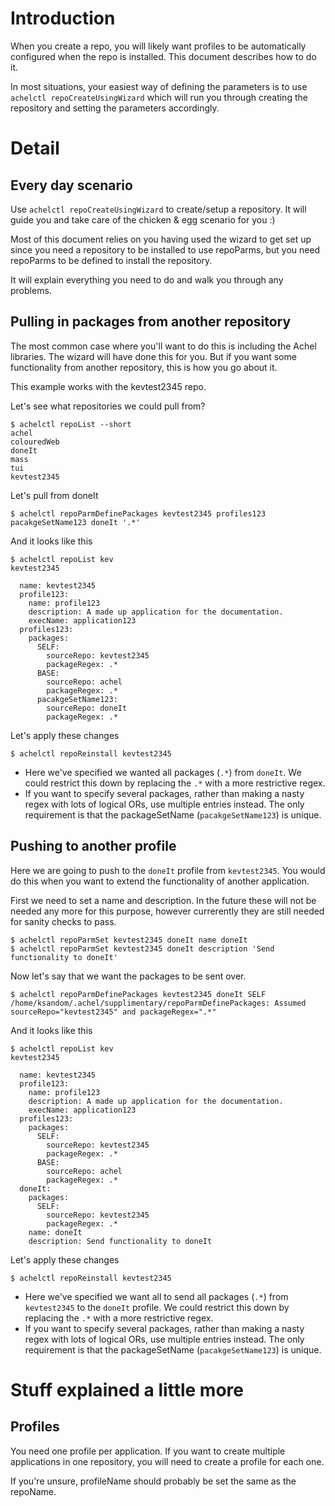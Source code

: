 # Introduction

When you create a repo, you will likely want profiles to be automatically configured when the repo is installed. This document describes how to do it.

In most situations, your easiest way of defining the parameters is to use `achelctl repoCreateUsingWizard` which will run you through creating the repository and setting the parameters accordingly.

# Detail

## Every day scenario

Use `achelctl repoCreateUsingWizard` to create/setup a repository. It will guide you and take care of the chicken & egg scenario for you :)

Most of this document relies on you having used the wizard to get set up since you need a repository to be installed to use repoParms, but you need repoParms to be defined to install the repository.

It will explain everything you need to do and walk you through any problems.

## Pulling in packages from another repository

The most common case where you'll want to do this is including the Achel libraries. The wizard will have done this for you. But if you want some functionality from another repository, this is how you go about it.

This example works with the kevtest2345 repo.

Let's see what repositories we could pull from?

    $ achelctl repoList --short
    achel
    colouredWeb
    doneIt
    mass
    tui
    kevtest2345

Let's pull from doneIt

    $ achelctl repoParmDefinePackages kevtest2345 profiles123 pacakgeSetName123 doneIt '.*'

And it looks like this

    $ achelctl repoList kev
    kevtest2345
    
      name: kevtest2345
      profile123: 
        name: profile123
        description: A made up application for the documentation.
        execName: application123
      profiles123: 
        packages: 
          SELF: 
            sourceRepo: kevtest2345
            packageRegex: .*
          BASE: 
            sourceRepo: achel
            packageRegex: .*
          pacakgeSetName123: 
            sourceRepo: doneIt
            packageRegex: .*

Let's apply these changes

    $ achelctl repoReinstall kevtest2345

* Here we've specified we wanted all packages (`.*`) from `doneIt`. We could restrict this down by replacing the `.*` with a more restrictive regex.
 * If you want to specify several packages, rather than making a nasty regex with lots of logical ORs, use multiple entries instead. The only requirement is that the packageSetName (`pacakgeSetName123`) is unique.

## Pushing to another profile

Here we are going to push to the `doneIt` profile from `kevtest2345`. You would do this when you want to extend the functionality of another application.

First we need to set a name and description. In the future these will not be needed any more for this purpose, however currerently they are still needed for sanity checks to pass.

    $ achelctl repoParmSet kevtest2345 doneIt name doneIt
    $ achelctl repoParmSet kevtest2345 doneIt description 'Send functionality to doneIt'

Now let's say that we want the packages to be sent over.

    $ achelctl repoParmDefinePackages kevtest2345 doneIt SELF
    /home/ksandom/.achel/supplimentary/repoParmDefinePackages: Assumed sourceRepo="kevtest2345" and packageRegex=".*"

And it looks like this

    $ achelctl repoList kev
    kevtest2345
    
      name: kevtest2345
      profile123: 
        name: profile123
        description: A made up application for the documentation.
        execName: application123
      profiles123: 
        packages: 
          SELF: 
            sourceRepo: kevtest2345
            packageRegex: .*
          BASE: 
            sourceRepo: achel
            packageRegex: .*
      doneIt: 
        packages: 
          SELF: 
            sourceRepo: kevtest2345
            packageRegex: .*
        name: doneIt
        description: Send functionality to doneIt

Let's apply these changes

    $ achelctl repoReinstall kevtest2345

* Here we've specified we want all to send all packages (`.*`) from `kevtest2345` to the `doneIt` profile. We could restrict this down by replacing the `.*` with a more restrictive regex.
 * If you want to specify several packages, rather than making a nasty regex with lots of logical ORs, use multiple entries instead. The only requirement is that the packageSetName (`pacakgeSetName123`) is unique.

# Stuff explained a little more

## Profiles

You need one profile per application. If you want to create multiple applications in one repository, you will need to create a profile for each one.

If you're unsure, profileName should probably be set the same as the repoName.

